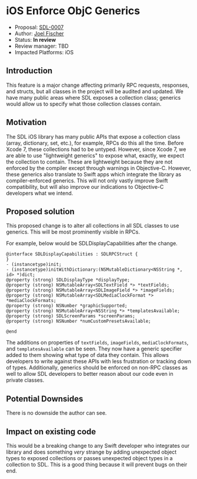 # iOS Enforce ObjC Generics
* Proposal: [SDL-0007](0007-ios-objc-generics.md)
* Author: [Joel Fischer](https://github.com/joeljfischer)
* Status: **In review**
* Review manager: TBD
* Impacted Platforms: iOS

## Introduction
This feature is a major change affecting primarily RPC requests, responses, and structs, but all classes in the project will be audited and updated. We have many public areas where SDL exposes a collection class; generics would allow us to specify what those collection classes contain.

## Motivation
The SDL iOS library has many public APIs that expose a collection class (array, dictionary, set, etc.), for example, RPCs do this all the time. Before Xcode 7, these collections had to be untyped. However, since Xcode 7, we are able to use "lightweight generics" to expose what, exactly, we expect the collection to contain. These are lightweight because they are not enforced by the compiler except through warnings in Objective-C. However, these generics also translate to Swift apps which integrate the library as compiler-enforced generics. This will not only vastly improve Swift compatibility, but will also improve our indications to Objective-C developers what we intend.

## Proposed solution
This proposed change is to alter all collections in all SDL classes to use generics. This will be most prominently visible in RPCs.

For example, below would be SDLDisplayCapabilities after the change.

```objc
@interface SDLDisplayCapabilities : SDLRPCStruct {
}
- (instancetype)init;
- (instancetype)initWithDictionary:(NSMutableDictionary<NSString *, id> *)dict;
@property (strong) SDLDisplayType *displayType;
@property (strong) NSMutableArray<SDLTextField *> *textFields;
@property (strong) NSMutableArray<SDLImageField *> *imageFields;
@property (strong) NSMutableArray<SDLMediaClockFormat *> *mediaClockFormats;
@property (strong) NSNumber *graphicSupported;
@property (strong) NSMutableArray<NSString *> *templatesAvailable;
@property (strong) SDLScreenParams *screenParams;
@property (strong) NSNumber *numCustomPresetsAvailable;

@end
```

The additions on properties of `textFields`, `imageFields`, `mediaClockFormats`, and `templatesAvailable` can be seen. They now have a generic specifier added to them showing what type of data they contain. This allows developers to write against these APIs with less frustration or tracking down of types. Additionally, generics should be enforced on non-RPC classes as well to allow SDL developers to better reason about our code even in private classes.

## Potential Downsides
There is no downside the author can see.

## Impact on existing code
This would be a breaking change to any Swift developer who integrates our library and does something *very* strange by adding unexpected object types to exposed collections or passes unexpected object types in a collection to SDL. This is a good thing because it will prevent bugs on their end.
